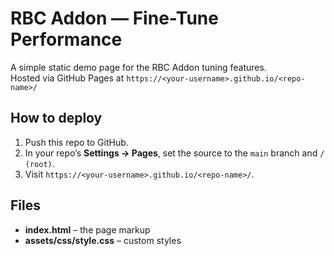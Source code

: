 # RBC Addon — Fine-Tune Performance

A simple static demo page for the RBC Addon tuning features.  
Hosted via GitHub Pages at `https://<your-username>.github.io/<repo-name>/`

## How to deploy

1. Push this repo to GitHub.
2. In your repo’s **Settings → Pages**, set the source to the `main` branch and `/ (root)`.
3. Visit `https://<your-username>.github.io/<repo-name>/`.

## Files

- **index.html** – the page markup  
- **assets/css/style.css** – custom styles
